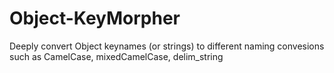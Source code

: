 Object-KeyMorpher
===============

Deeply convert Object keynames (or strings) to different naming convesions such as CamelCase, mixedCamelCase, delim_string 

